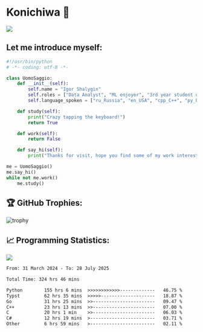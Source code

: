 # Konichiwa 👋
![](https://komarev.com/ghpvc/?username=IgorFandre&color=brightgreen)

## Let me introduce myself:
```py
#!/usr/bin/python
# -*- coding: utf-8 -*-

class UomoSaggio:
    def __init__(self):
        self.name = "Igor Shalygin"
        self.roles = ["Data Analyst", "ML enjoyer", "3rd year student of MIPT"]
        self.language_spoken = ["ru_Russia", "en_USA", "cpp_C++", "py_Python", "go_Golang"]

    def study(self):
        print("Crazy tapping the keyboard!")
        return True

    def work(self):
        return False

    def say_hi(self):
        print("Thanks for visit, hope you find some of my work interesting.")

me = UomoSaggio()
me.say_hi()
while not me.work()
    me.study()
```

## 🏆 GitHub Trophies:
![trophy](https://github-profile-trophy.vercel.app/?username=IgorFandre&title=MultiLanguage,Repositories,Commits,Experience,PullRequest,Reviews)

## 📈 Programming Statistics:

![](https://github-profile-summary-cards.vercel.app/api/cards/profile-details?username=IgorFandre&theme=solarized_dark)

<!--START_SECTION:waka-->

```txt
From: 31 March 2024 - To: 28 July 2025

Total Time: 324 hrs 46 mins

Python        155 hrs 6 mins  >>>>>>>>>>>>-------------   46.75 %
Typst         62 hrs 35 mins  >>>>>--------------------   18.87 %
Go            31 hrs 25 mins  >>-----------------------   09.47 %
C++           23 hrs 13 mins  >>-----------------------   07.00 %
C             20 hrs 1 min    >>-----------------------   06.03 %
C#            12 hrs 19 mins  >------------------------   03.71 %
Other         6 hrs 59 mins   >------------------------   02.11 %
```

<!--END_SECTION:waka-->
